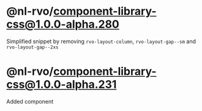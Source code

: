 # @nl-rvo/component-library-css@1.0.0-alpha.280
Simplified snippet by removing `rvo-layout-column`, `rvo-layout-gap--sm` and `rvo-layout-gap--2xs`

# @nl-rvo/component-library-css@1.0.0-alpha.231
Added component
